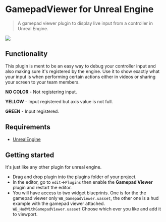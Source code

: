 # GamepadViewer for Unreal Engine

> A gamepad viewer plugin to display live input from a controller in Unreal Engine. 

![](https://github.com/MarcusMadland/GamepadViewer/blob/main/readme-gif01.gif)

## Functionality
This plugin is ment to be an easy way to debug your controller input and also making sure it's registered by the engine. Use it to show exactly what your input is when performing certain actions either in videos or sharing your screen to your team members.

 **NO COLOR** - Not registering input. 

 **YELLOW**   - Input registered but axis value is not full. 

 **GREEN**    - Input registered. 

## Requirements 
- [UnrealEngine](https://www.unrealengine.com/)

## Getting started
It's just like any other plugin for unreal engine.

- Drag and drop plugin into the plugins folder of your project.
- In the editor, go to `edit`->`Plugins` then enable the **Gamepad Viewer** plugin and restart the editor.
- You will have access to two widget blueprints. One is for the the gamepad viewer only `WB_GamepadViewer.uasset`, the other one is a hud example with the gamepad viewer attached. `WB_HudWithGamepadViewer.uasset` Choose which ever you like and add it to viewport.



